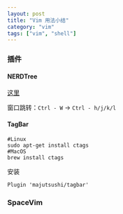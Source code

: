 ```yaml
---
layout: post
title: "Vim 用法小结"
category: "vim"
tags: ["vim", "shell"]
---
```


<!-- more -->

### 插件

#### NERDTree

[这里](https://github.com/scrooloose/nerdtree)

窗口跳转：`Ctrl - W` → `Ctrl - h/j/k/l`

#### TagBar

```
#Linux
sudo apt-get install ctags
#MacOS
brew install ctags
```

安装

```
Plugin 'majutsushi/tagbar'
```

### SpaceVim

